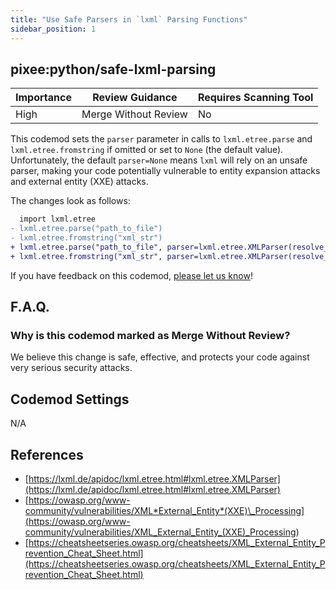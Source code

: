 ```yaml
---
title: "Use Safe Parsers in `lxml` Parsing Functions"
sidebar_position: 1
---
```


## pixee:python/safe-lxml-parsing

| Importance | Review Guidance      | Requires Scanning Tool |
| ---------- | -------------------- | ---------------------- |
| High       | Merge Without Review | No                     |

This codemod sets the `parser` parameter in calls to `lxml.etree.parse` and `lxml.etree.fromstring` if omitted or set to `None` (the default value). Unfortunately, the default `parser=None` means `lxml` will rely on an unsafe parser, making your code potentially vulnerable to entity expansion attacks and external entity (XXE) attacks.

The changes look as follows:

```diff
  import lxml.etree
- lxml.etree.parse("path_to_file")
- lxml.etree.fromstring("xml_str")
+ lxml.etree.parse("path_to_file", parser=lxml.etree.XMLParser(resolve_entities=False))
+ lxml.etree.fromstring("xml_str", parser=lxml.etree.XMLParser(resolve_entities=False))
```

If you have feedback on this codemod, [please let us know](mailto:feedback@pixee.ai)!

## F.A.Q.

### Why is this codemod marked as Merge Without Review?

We believe this change is safe, effective, and protects your code against very serious security attacks.

## Codemod Settings

N/A

## References

- [https://lxml.de/apidoc/lxml.etree.html#lxml.etree.XMLParser](https://lxml.de/apidoc/lxml.etree.html#lxml.etree.XMLParser)
- [https://owasp.org/www-community/vulnerabilities/XML*External_Entity*(XXE)\_Processing](<https://owasp.org/www-community/vulnerabilities/XML_External_Entity_(XXE)_Processing>)
- [https://cheatsheetseries.owasp.org/cheatsheets/XML_External_Entity_Prevention_Cheat_Sheet.html](https://cheatsheetseries.owasp.org/cheatsheets/XML_External_Entity_Prevention_Cheat_Sheet.html)

